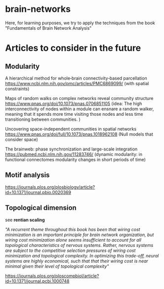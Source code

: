 # brain-networks
 Here, for learning purposes, we try to apply the techniques from the book "Fundamentals of Brain Network Analysis"



# Articles to consider in the future

## Modularity


A hierarchical method for whole‐brain connectivity‐based parcellation
https://www.ncbi.nlm.nih.gov/pmc/articles/PMC6869099/ (with spatial constraints)

Maps of random walks on complex networks reveal community structure
https://www.pnas.org/doi/10.1073/pnas.0706851105
(idea:  The high interconnectivity of nodes within a module can ensnare a random walker, meaning that it spends more time visiting those nodes and less time transitioning between communities. )

Uncovering space-independent communities in spatial networks
https://www.pnas.org/doi/full/10.1073/pnas.1018962108
(Null models that consider space)

The brainweb: phase synchronization and large-scale integration
https://pubmed.ncbi.nlm.nih.gov/11283746/
(dynamic modularity: in functional connectomes modularity changes in short periods of time)

## Motif analysis

https://journals.plos.org/plosbiology/article?id=10.1371/journal.pbio.0020369

## Topological dimension

see **rentian scaling**

*"A recurrent theme throughout this book has been that wiring cost minimization is an important principle for brain network organization, but wiring cost minimization alone seems insufficient to account for all topological characteristics of nervous systems. Rather, nervous systems are subject to the competitive selection pressures of wiring cost minimization and topological complexity. In optimizing this trade-off, neural systems are highly economical, such that that their wiring cost is near minimal given their level of topological complexity"*



https://journals.plos.org/ploscompbiol/article?id=10.1371/journal.pcbi.1000748
